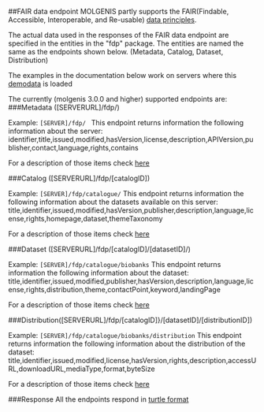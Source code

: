 ##FAIR data endpoint
MOLGENIS partly supports the FAIR(Findable, Accessible, Interoperable, and Re-usable) [data principles](https://www.force11.org/group/fairgroup/fairprinciples).

The actual data used in the responses of the FAIR data endpoint are specified in the entities in the "fdp" package. The entities are named the same as the endpoints shown below. (Metadata, Catalog, Dataset, Distribution)

The examples in the documentation below work on servers where this [demodata](https://github.com/bartcharbon/molgenis/raw/32f760792c13d48ba05e2be7ba1a9fefb53d175f/molgenis-fair/src/test/resources/FDP.xlsx) is loaded

The currently (molgenis 3.0.0 and higher) supported endpoints are:
###Metadata ([SERVERURL]/fdp/)

Example: ```[SERVER]/fdp/ ```
This endpoint returns information the following information about the server:
identifier,title,issued,modified,hasVersion,license,description,APIVersion,publisher,contact,language,rights,contains

For a description of those items check [here](https://dtl-fair.atlassian.net/wiki/display/FDP/FAIR+Data+Point+Software+Specification)

###Catalog ([SERVERURL]/fdp/[catalogID]) 

Example: ```[SERVER]/fdp/catalogue/```
This endpoint returns information the following information about the datasets available on this server:
title,identifier,issued,modified,hasVersion,publisher,description,language,license,rights,homepage,dataset,themeTaxonomy

For a description of those items check [here](http://www.w3.org/TR/vocab-dcat/#Class:_Catalog)

###Dataset ([SERVERURL]/fdp/[catalogID]/[datasetID]/)

Example: ```[SERVER]/fdp/catalogue/biobanks```
This endpoint returns information the following information about the dataset:
title,identifier,issued,modified,publisher,hasVersion,description,language,license,rights,distribution,theme,contactPoint,keyword,landingPage

For a description of those items check [here](http://www.w3.org/TR/vocab-dcat/#Class:_Dataset)

###Distribution([SERVERURL]/fdp/[catalogID]}/[datasetID]/[distributionID])

Example: ```[SERVER]/fdp/catalogue/biobanks/distribution```
This endpoint returns information the following information about the distribution of the dataset:
title,identifier,issued,modified,license,hasVersion,rights,description,accessURL,downloadURL,mediaType,format,byteSize

For a description of those items check [here](http://www.w3.org/TR/vocab-dcat/#Class:_Distribution)

###Response
All the endpoints respond in [turtle format](http://www.w3.org/TR/turtle/)
